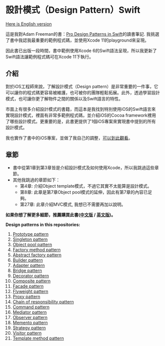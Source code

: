 # 設計模式（Design Pattern）Swift

[Here is English version](https://github.com/hayasilin/design-pattern-swift/blob/master/README.md)

這是我對Adam Freeman的書：[Pro Design Patterns in Swift](https://www.amazon.com/Design-Patterns-Swift-Adam-Freeman/dp/148420395X)的讀書筆記. 我挑選了書中我認我最重要的範例程式碼，並使用Xcode 11的playground來呈現。

因此書已出版一段時間，書中範例使用Xcode 6的Swift語法呈現，所以我更新了Swift語法讓範例程式碼可在Xcode 11下執行。

## 介紹

對於iOS工程師來說，了解設計模式（Design pattern）是非常重要的一件事，它可以讓你的程式碼更容易被維護，也可被你的團隊輕鬆拓展。此外，透過學習設計模式，也可讓你更了解物件之間的關係以及Swift語言的特性。

市面上有很多介紹設計模式的書籍，而這本是我找到特別使用iOS的Swift語言來實現設計模式，裡面有非常多範例程式碼，並介紹iOS的Cocoa framework裡用了哪些設計模式。更重要的是，此書更提供了1個iOS專案來實現書中提到的所有設計模式。

我也實作了書中的iOS專案，並做了我自己的調整，[可以到此觀看](https://github.com/hayasilin/design-pattern-swift-demo-project)。

## 章節

- 書中從第1章到第3章皆是介紹設計模式及如何使用Xcode，所以我跳過這些章節。
- 其他我跳過的章節如下：
  - 第4章: 介紹Object template模式，不過它其實不太能算是設計模式。
  - 第8章: 此章是第7章Object pool模式的延伸，因此有第7章的內容已足夠。
  - 第27章: 此章介紹MVC模式, 我想已不需要再加以說明。

**如果你想了解更多細節，推薦購買此書([中文版](https://www.tenlong.com.tw/products/9789863477303?list_name=srh) / [英文版](https://www.amazon.com/Design-Patterns-Swift-Adam-Freeman/dp/148420395X))。**

**Design patterns in this repositories:**

1. [Prototype pattern](https://github.com/hayasilin/design-pattern-swift/blob/master/05_PrototypePattern.playground/Contents.swift)
2. [Singleton pattern](https://github.com/hayasilin/design-pattern-swift/blob/master/06_SingletonPattern.playground/Contents.swift)
3. [Object pool pattern](https://github.com/hayasilin/design-pattern-swift/blob/master/07_ObjectPoolPattern.playground/Contents.swift)
4. [Factory method pattern](https://github.com/hayasilin/design-pattern-swift/blob/master/09_FactoryMethodPattern.playground/Contents.swift)
5. [Abstract factory pattern](https://github.com/hayasilin/design-pattern-swift/blob/master/10_AbstractFactoryPattern.playground/Contents.swift)
6. [Builder pattern](https://github.com/hayasilin/design-pattern-swift/blob/master/11_BuilderPattern.playground/Contents.swift)
7. [Adapter pattern](https://github.com/hayasilin/design-pattern-swift/blob/master/12_AdapterPattern.playground/Contents.swift)
8. [Bridge pattern](https://github.com/hayasilin/design-pattern-swift/blob/master/13_BridgePattern.playground/Contents.swift)
9. [Decorator pattern](https://github.com/hayasilin/design-pattern-swift/blob/master/14_DecoratorPattern.playground/Contents.swift)
10. [Composite pattern](https://github.com/hayasilin/design-pattern-swift/blob/master/15_CompositePattern.playground/Contents.swift)
11. [Facade pattern](https://github.com/hayasilin/design-pattern-swift/blob/master/16_FacadePattern.playground/Contents.swift)
12. [Flyweight pattern](https://github.com/hayasilin/design-pattern-swift/blob/master/17_FlyweightPattern.playground/Contents.swift)
13. [Proxy pattern](https://github.com/hayasilin/design-pattern-swift/blob/master/18_ProxyPattern.playground/Contents.swift)
14. [Chain of responsibility pattern](https://github.com/hayasilin/design-pattern-swift/blob/master/19_ChainOfResponsibilityPattern.playground/Contents.swift)
15. [Command pattern](https://github.com/hayasilin/design-pattern-swift/blob/master/20_CommandPattern.playground/Contents.swift)
16. [Mediator pattern](https://github.com/hayasilin/design-pattern-swift/blob/master/21_MediatorPattern.playground/Contents.swift)
17. [Observer pattern](https://github.com/hayasilin/design-pattern-swift/blob/master/22_ObserverPattern.playground/Contents.swift)
18. [Memento pattern](https://github.com/hayasilin/design-pattern-swift/blob/master/23_MementoPattern.playground/Contents.swift)
19. [Strategy pattern](https://github.com/hayasilin/design-pattern-swift/blob/master/24_StrategyPattern.playground/Contents.swift)
20. [Visitor pattern](https://github.com/hayasilin/design-pattern-swift/blob/master/25_VisitorPattern.playground/Contents.swift)
21. [Template method pattern](https://github.com/hayasilin/design-pattern-swift/blob/master/26_TemplateMethodPattern.playground/Contents.swift)